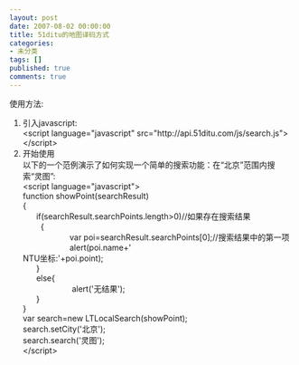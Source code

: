 ```yaml
---
layout: post
date: 2007-08-02 00:00:00
title: 51ditu的地图译码方式
categories:
- 未分类
tags: []
published: true
comments: true
---
```

<p><div class="text">
<p>
使用方法: 
</p>
<ol>
	<li>引入javascript:<br />
	&lt;script language=&quot;javascript&quot; src=&quot;http://api.51ditu.com/js/search.js&quot;&gt;&lt;/script&gt; </li>
	<li>开始使用<br />
	以下的一个范例演示了如何实现一个简单的搜索功能：在&ldquo;北京&rdquo;范围内搜索&ldquo;灵图&rdquo;:<br />
	&lt;script language=&quot;javascript&quot;&gt;<br />
	function showPoint(searchResult)<br />
	{<br />
	&nbsp;&nbsp;&nbsp;&nbsp;&nbsp; if(searchResult.searchPoints.length&gt;0)//如果存在搜索结果<br />
	&nbsp;&nbsp;&nbsp;&nbsp;&nbsp;&nbsp;&nbsp; {<br />
	&nbsp;&nbsp;&nbsp;&nbsp;&nbsp;&nbsp;&nbsp;&nbsp;&nbsp;&nbsp;&nbsp;&nbsp;&nbsp;&nbsp;&nbsp;&nbsp;&nbsp;&nbsp;&nbsp;&nbsp; var poi=searchResult.searchPoints[0];//搜索结果中的第一项<br />
	&nbsp;&nbsp;&nbsp;&nbsp;&nbsp;&nbsp;&nbsp;&nbsp;&nbsp;&nbsp;&nbsp;&nbsp;&nbsp;&nbsp;&nbsp;&nbsp;&nbsp;&nbsp;&nbsp;&nbsp; alert(poi.name+&#39;<br />
NTU坐标:&#39;+poi.point);<br />
	&nbsp;&nbsp;&nbsp;&nbsp;&nbsp; }<br />
	&nbsp;&nbsp;&nbsp;&nbsp;&nbsp; else{ <br />
	&nbsp;&nbsp;&nbsp;&nbsp;&nbsp;&nbsp;&nbsp;&nbsp;&nbsp;&nbsp;&nbsp;&nbsp;&nbsp;&nbsp;&nbsp;&nbsp;&nbsp;&nbsp;&nbsp;&nbsp;&nbsp; alert(&#39;无结果&#39;);&nbsp;<br />
	&nbsp;&nbsp;&nbsp;&nbsp;&nbsp;&nbsp;}<br />
	}<br />
	var search=new LTLocalSearch(showPoint);<br />
	search.setCity(&#39;北京&#39;);<br />
	search.search(&#39;灵图&#39;);<br />
	&lt;/script&gt; </li>
</ol>
</div>
</p>
